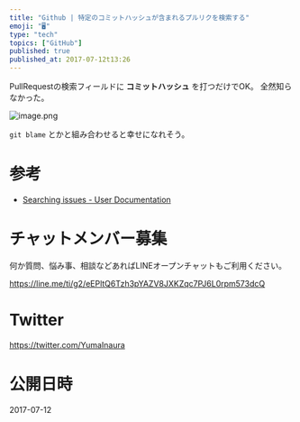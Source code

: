 ```yaml
---
title: "Github | 特定のコミットハッシュが含まれるプルリクを検索する"
emoji: "🖥"
type: "tech"
topics: ["GitHub"]
published: true
published_at: 2017-07-12t13:26
---
```


PullRequestの検索フィールドに **コミットハッシュ** を打つだけでOK。
全然知らなかった。

![image.png](https://qiita-image-store.s3.amazonaws.com/0/89618/be24d8b3-f42d-fcef-e299-72a5151ec94a.png)



`git blame` とかと組み合わせると幸せになれそう。

# 参考

- [Searching issues - User Documentation](https://help.github.com/articles/searching-issues/#search-by-the-commit-shas-within-a-pull-request)








<!-- Update From Qiita API -->

# チャットメンバー募集


何か質問、悩み事、相談などあればLINEオープンチャットもご利用ください。

https://line.me/ti/g2/eEPltQ6Tzh3pYAZV8JXKZqc7PJ6L0rpm573dcQ





# Twitter


https://twitter.com/YumaInaura


<!-- Update From Qiita API -->



# 公開日時

2017-07-12
